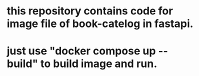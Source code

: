 # this repository contains code for image file of book-catelog in fastapi.
# just use "docker compose up --build" to build image and run.
